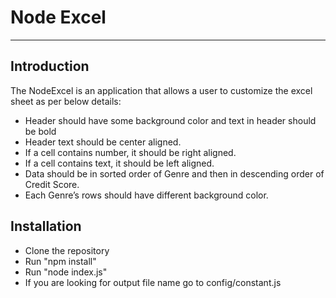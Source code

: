 # Node Excel
------------

## Introduction

The NodeExcel is an application that allows a user to customize the excel sheet  as per below details:
- Header should have some background color and text in header should be bold
- Header text should be center aligned.
- If a cell contains number, it should be right aligned.
- If a cell contains text, it should be left aligned.
- Data should be in sorted order of Genre and then in descending order of Credit Score.
- Each Genre’s rows should have different background color.

## Installation
- Clone the repository
- Run "npm install"
- Run "node index.js"
- If you are looking for output file name go to config/constant.js


